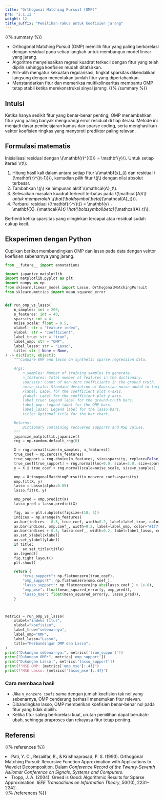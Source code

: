 ```yaml
---
title: "Orthogonal Matching Pursuit (OMP)"
pre: "2.1.12 "
weight: 12
title_suffix: "Pemilihan rakus untuk koefisien jarang"
---
```


{{% summary %}}
- Orthogonal Matching Pursuit (OMP) memilih fitur yang paling berkorelasi dengan residual pada setiap langkah untuk membangun model linear yang jarang.
- Algoritme menyelesaikan regresi kuadrat terkecil dengan fitur yang telah dipilih sehingga koefisien mudah ditafsirkan.
- Alih-alih mengatur kekuatan regularisasi, tingkat sparsitas dikendalikan langsung dengan menentukan jumlah fitur yang dipertahankan.
- Menstandarkan fitur dan memeriksa multikolinearitas membantu OMP tetap stabil ketika merekonstruksi sinyal jarang.
{{% /summary %}}

## Intuisi
Ketika hanya sedikit fitur yang benar-benar penting, OMP menambahkan fitur yang paling banyak mengurangi error residual di tiap iterasi. Metode ini menjadi dasar pembelajaran kamus dan sparse coding, serta menghasilkan vektor koefisien ringkas yang menyoroti prediktor paling relevan.

## Formulasi matematis
Inisialisasi residual dengan \\(\mathbf{r}^{(0)} = \mathbf{y}\\). Untuk setiap iterasi \\(t\\):

1. Hitung hasil kali dalam antara setiap fitur \\(\mathbf{x}_j\\) dan residual \\(\mathbf{r}^{(t-1)}\\), kemudian pilih fitur \\(j\\) dengan nilai absolut terbesar.
2. Tambahkan \\(j\\) ke himpunan aktif \\(\mathcal{A}_t\\).
3. Selesaikan masalah kuadrat terkecil terbatas pada \\(\mathcal{A}_t\\) untuk memperoleh \\(\hat{\boldsymbol\beta}_{\mathcal{A}_t}\\).
4. Perbarui residual \\(\mathbf{r}^{(t)} = \mathbf{y} - \mathbf{X}_{\mathcal{A}_t} \hat{\boldsymbol\beta}_{\mathcal{A}_t}\\).

Berhenti ketika sparsitas yang diinginkan tercapai atau residual sudah cukup kecil.

## Eksperimen dengan Python
Cuplikan berikut membandingkan OMP dan lasso pada data dengan vektor koefisien sebenarnya yang jarang.

```python
from __future__ import annotations

import japanize_matplotlib
import matplotlib.pyplot as plt
import numpy as np
from sklearn.linear_model import Lasso, OrthogonalMatchingPursuit
from sklearn.metrics import mean_squared_error


def run_omp_vs_lasso(
    n_samples: int = 200,
    n_features: int = 40,
    sparsity: int = 4,
    noise_scale: float = 0.5,
    xlabel: str = "feature index",
    ylabel: str = "coefficient",
    label_true: str = "true",
    label_omp: str = "OMP",
    label_lasso: str = "Lasso",
    title: str | None = None,
) -> dict[str, object]:
    """Compare OMP and lasso on synthetic sparse regression data.

    Args:
        n_samples: Number of training samples to generate.
        n_features: Total number of features in the dictionary.
        sparsity: Count of non-zero coefficients in the ground truth.
        noise_scale: Standard deviation of Gaussian noise added to targets.
        xlabel: Label for the coefficient plot x-axis.
        ylabel: Label for the coefficient plot y-axis.
        label_true: Legend label for the ground-truth bars.
        label_omp: Legend label for the OMP bars.
        label_lasso: Legend label for the lasso bars.
        title: Optional title for the bar chart.

    Returns:
        Dictionary containing recovered supports and MSE values.
    """
    japanize_matplotlib.japanize()
    rng = np.random.default_rng(0)

    X = rng.normal(size=(n_samples, n_features))
    true_coef = np.zeros(n_features)
    true_support = rng.choice(n_features, size=sparsity, replace=False)
    true_coef[true_support] = rng.normal(loc=0.0, scale=3.0, size=sparsity)
    y = X @ true_coef + rng.normal(scale=noise_scale, size=n_samples)

    omp = OrthogonalMatchingPursuit(n_nonzero_coefs=sparsity)
    omp.fit(X, y)
    lasso = Lasso(alpha=0.05)
    lasso.fit(X, y)

    omp_pred = omp.predict(X)
    lasso_pred = lasso.predict(X)

    fig, ax = plt.subplots(figsize=(10, 5))
    indices = np.arange(n_features)
    ax.bar(indices - 0.3, true_coef, width=0.2, label=label_true, color="#2ca02c")
    ax.bar(indices, omp.coef_, width=0.2, label=label_omp, color="#1f77b4")
    ax.bar(indices + 0.3, lasso.coef_, width=0.2, label=label_lasso, color="#d62728")
    ax.set_xlabel(xlabel)
    ax.set_ylabel(ylabel)
    if title:
        ax.set_title(title)
    ax.legend()
    fig.tight_layout()
    plt.show()

    return {
        "true_support": np.flatnonzero(true_coef),
        "omp_support": np.flatnonzero(omp.coef_),
        "lasso_support": np.flatnonzero(np.abs(lasso.coef_) > 1e-6),
        "omp_mse": float(mean_squared_error(y, omp_pred)),
        "lasso_mse": float(mean_squared_error(y, lasso_pred)),
    }



metrics = run_omp_vs_lasso(
    xlabel="indeks fitur",
    ylabel="koefisien",
    label_true="sebenarnya",
    label_omp="OMP",
    label_lasso="Lasso",
    title="Perbandingan OMP dan Lasso",
)
print("Dukungan sebenarnya:", metrics['true_support'])
print("Dukungan OMP:", metrics['omp_support'])
print("Dukungan Lasso:", metrics['lasso_support'])
print(f"MSE OMP: {metrics['omp_mse']:.4f}")
print(f"MSE Lasso: {metrics['lasso_mse']:.4f}")

```

### Cara membaca hasil
- Jika `n_nonzero_coefs` sama dengan jumlah koefisien tak nol yang sebenarnya, OMP cenderung berhasil menemukan fitur relevan.
- Dibandingkan lasso, OMP memberikan koefisien benar-benar nol pada fitur yang tidak dipilih.
- Ketika fitur saling berkorelasi kuat, urutan pemilihan dapat berubah-ubah, sehingga praproses dan rekayasa fitur tetap penting.

## Referensi
{{% references %}}
<li>Pati, Y. C., Rezaiifar, R., &amp; Krishnaprasad, P. S. (1993). Orthogonal Matching Pursuit: Recursive Function Approximation with Applications to Wavelet Decomposition. Dalam <i>Conference Record of the Twenty-Seventh Asilomar Conference on Signals, Systems and Computers</i>.</li>
<li>Tropp, J. A. (2004). Greed is Good: Algorithmic Results for Sparse Approximation. <i>IEEE Transactions on Information Theory</i>, 50(10), 2231–2242.</li>
{{% /references %}}
